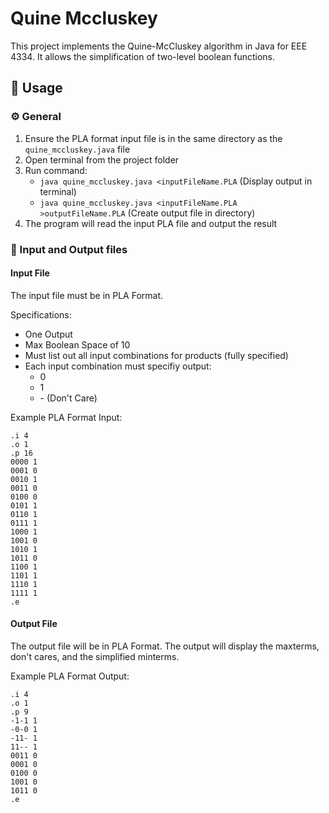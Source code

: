 # Quine Mccluskey 
This project implements the Quine-McCluskey algorithm in Java for EEE 4334. It allows the simplification of two-level boolean functions.  

## 📖 Usage
### ⚙️ General
  1. Ensure the PLA format input file is in the same directory as the `quine_mccluskey.java` file 
  2. Open terminal from the project folder
  3. Run command:
      - `java quine_mccluskey.java <inputFileName.PLA` (Display output in terminal)
      - `java quine_mccluskey.java <inputFileName.PLA >outputFileName.PLA` (Create output file in directory)  
  4. The program will read the input PLA file and output the result

### 📄 Input and Output files

#### Input File

The input file must be in PLA Format. 

Specifications:
  - One Output
  - Max Boolean Space of 10
  - Must list out all input combinations for products (fully specified)
  - Each input combination must specifiy output:
      - 0
      - 1
      - \- (Don't Care) 

Example PLA Format Input: 
```pla
.i 4
.o 1
.p 16
0000 1
0001 0
0010 1
0011 0
0100 0
0101 1
0110 1
0111 1
1000 1
1001 0
1010 1
1011 0
1100 1
1101 1
1110 1
1111 1
.e
```

#### Output File

The output file will be in PLA Format. The output will display the maxterms, don't cares, and the simplified minterms.

Example PLA Format Output:
```pla
.i 4
.o 1
.p 9
-1-1 1
-0-0 1
-11- 1
11-- 1
0011 0
0001 0
0100 0
1001 0
1011 0
.e
```
